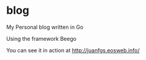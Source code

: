 blog
====

My Personal blog written in Go

Using the framework Beego

You can see it in action at http://juanfgs.eosweb.info/
